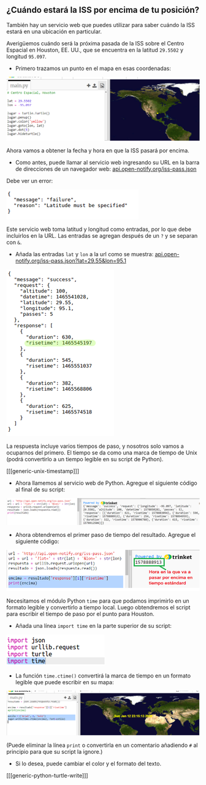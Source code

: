 ## ¿Cuándo estará la ISS por encima de tu posición?

También hay un servicio web que puedes utilizar para saber cuándo la ISS estará en una ubicación en particular.

Averigüemos cuándo será la próxima pasada de la ISS sobre el Centro Espacial en Houston, EE. UU., que se encuentra en la latitud `29.5502` y longitud `95.097`.

+ Primero trazamos un punto en el mapa en esas coordenadas:

![captura de pantalla](images/iss-houston.png)

Ahora vamos a obtener la fecha y hora en que la ISS pasará por encima.

+ Como antes, puede llamar al servicio web ingresando su URL en la barra de direcciones de un navegador web: <a href="http://api.open-notify.org/iss-pass.json" target="_blank">api.open-notify.org/iss-pass.json</a>

Debe ver un error:

![captura de pantalla](images/iss-pass-error.png)

Este servicio web toma latitud y longitud como entradas, por lo que debe incluirlos en la URL. Las entradas se agregan después de un `?` y se separan con `&`.

+ Añada las entradas `lat` y `lon` a la url como se muestra: <a href="http://api.open-notify.org/iss-pass.json?lat=29.55&lon=95.1" target="_blank">api.open-notify.org/iss-pass.json?lat=29.55&lon=95.1</a>

![captura de pantalla](images/iss-passtimes.png)

La respuesta incluye varios tiempos de paso, y nosotros solo vamos a ocuparnos del primero. El tiempo se da como una marca de tiempo de Unix (podrá convertirlo a un tiempo legible en su script de Python).

[[[generic-unix-timestamp]]]

+ Ahora llamemos al servicio web de Python. Agregue el siguiente código al final de su script:

![captura de pantalla](images/iss-passover.png)

+ Ahora obtendremos el primer paso de tiempo del resultado. Agregue el siguiente código:

![captura de pantalla](images/iss-print-pass.png)

Necesitamos el módulo Python `time` para que podamos imprimirlo en un formato legible y convertirlo a tiempo local. Luego obtendremos el script para escribir el tiempo de paso por el punto para Houston.

+ Añada una línea `import time` en la parte superior de su script:

![captura de pantalla](images/iss-time.png)

+ La función `time.ctime()` convertirá la marca de tiempo en un formato legible que puede escribir en su mapa:

![captura de pantalla](images/iss-pass-write.png)

(Puede eliminar la línea `print` o convertirla en un comentario añadiendo `#` al principio para que su script la ignore.)

+ Si lo desea, puede cambiar el color y el formato del texto. 

[[[generic-python-turtle-write]]]